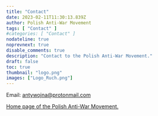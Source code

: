 ```yaml
---
title: "Contact"
date: 2023-02-11T11:30:13.839Z
author: Polish Anti-War Movement
tags: [ "Contact" ]
#categories: [ "Contact" ]
nodateline: true
noprevnext: true
disable_comments: true
description: "Contact to the Polish Anti-War Movement."
draft: false
toc: true
thumbnail: "logo.png"
images: ["Logo_Ruch.png"]
---
```

Email: antywojna@protonmail.com


[Home page of the Polish Anti-War Movement.](https://polskiruchantywojenny.com "Home page of the Polish Anti-War Movement.")

